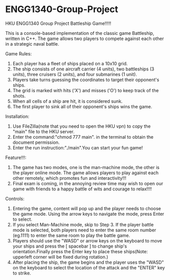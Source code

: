 # ENGG1340-Group-Project
HKU ENGG1340 Group Project
Battleship Game!!!!!

This is a console-based implementation of the classic game Battleship, written in C++.  The game allows two players to compete against each other in a strategic naval battle.

Game Rules:
1.  Each player has a fleet of ships placed on a 10x10 grid.
2.  The ship consists of one aircraft carrier (4 units), two battleships (3 units), three cruisers (2 units), and four submarines (1 unit).
3.  Players take turns guessing the coordinates to target their opponent's ships.
4.  The grid is marked with hits ('X') and misses ('O') to keep track of the shots.
5.  When all cells of a ship are hit, it is considered sunk.
6.  The first player to sink all of their opponent's ships wins the game.

Installation:
1.  Use FileZilla(note that you need to open the HKU vpn) to copy the "main" file to the HKU server.
2.  Enter the command:"chmod 777 main". in the terminal to obtain the document permission.
3.  Enter the run instruction:"./main".You can start your fun game!

Feature!!!:
1.  The game has two modes, one is the man-machine mode, the other is the player online mode. The game allows players to play against each other remotely, which promotes fun and interactivity!!!
2.  Final exam is coming, in the annoying review time may wish to open our game with friends to a happy battle of wits and courage to relax!!!!

Controls:
1.  Entering the game, content will pop up and the player needs to choose the game mode. Using the arrow keys to navigate the mode, press Enter to select.
2.  If you select Man-Machine mode, skip to Step 3. If the player battle mode is selected, both players need to enter the same room number (eg.1111) to enter the same room to play the battle game.
3.  Players should use the "WASD" or arrow keys on the keyboard to move your ships and press the [ spacebar ] to change ship's orientation.Finally press the Enter key to place these ships(Note: upperleft corner will be fixed during rotation.)
4.  After placing the ship, the game begins and the player uses the "WASD" on the keyboard to select the location of the attack and the "ENTER" key to strike.